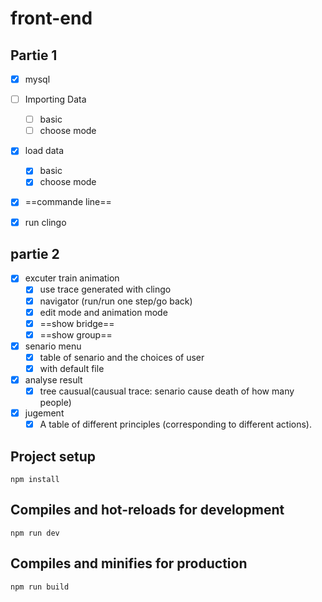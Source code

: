 # front-end
## Partie 1
- [x] mysql
- [ ] Importing Data
  - [ ] basic
  - [ ] choose mode
- [x] load data
  - [x] basic
  - [x] choose mode
- [x] ==commande line==
- [x] run clingo


## partie 2
- [x] excuter train animation
  - [x] use trace generated with clingo
  - [x] navigator (run/run one step/go back)
  - [x] edit mode and animation mode
  - [x] ==show bridge==
  - [x] ==show group==
- [x] senario menu
  - [x] table of senario and the choices of user
  - [x] with default file
- [x] analyse result
  - [x] tree causual(causual trace: senario cause death of how many people)
- [x] jugement
  - [x] A table of different principles (corresponding to different actions).

## Project setup

```
npm install
```

## Compiles and hot-reloads for development

```
npm run dev
```

## Compiles and minifies for production

```
npm run build
```
